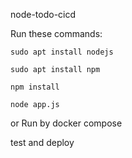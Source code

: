  node-todo-cicd

Run these commands:


`sudo apt install nodejs`


`sudo apt install npm`


`npm install`

`node app.js`

or Run by docker compose

test and deploy

